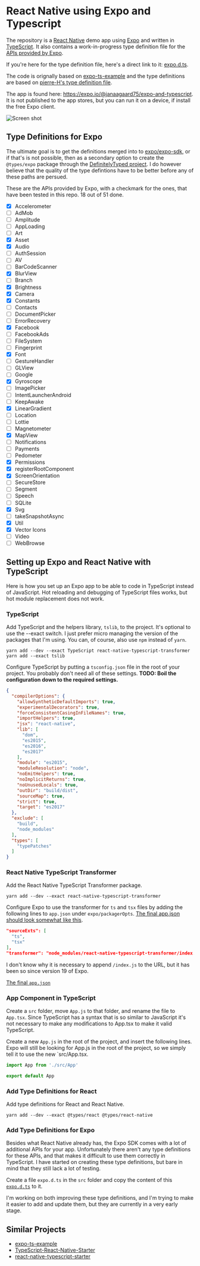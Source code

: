 # React Native using Expo and Typescript

The repository is a [React Native](https://facebook.github.io/react-native/) demo app using [Expo](https://expo.io) and written in [TypeScript](http://www.typescriptlang.org). It also contains a work-in-progress type definition file for the [APIs provided by Expo](https://docs.expo.io/versions/latest/sdk/index.html).

If you're here for the type definition file, here's a direct link to it: [expo.d.ts](https://github.com/janaagaard75/expo-and-typescript/blob/master/src/expo.d.ts).

The code is orignally based on [expo-ts-example](https://github.com/dalcib/expo-ts-example) and the type definitions are based on [pierre-H's type definition file](https://gist.github.com/pierre-H/eef9a9225fb1c5a0f81180a8b0fbb2c2).

The app is found here: <https://expo.io/@janaagaard75/expo-and-typescript>. It is not published to the app stores, but you can run it on a device, if install the free Expo client.

![Screen shot](https://github.com/janaagaard75/expo-and-typescript/raw/master/screen-shot.png)

## Type Definitions for Expo

The ultimate goal is to get the definitions merged into to [expo/expo-sdk](https://github.com/expo/expo-sdk), or if that's is not possible, then as a secondary option to create the `@types/expo` package through the [DefinitelyTyped project](https://github.com/DefinitelyTyped/DefinitelyTyped). I do however believe that the quality of the type defintions have to be better before any of these paths are persued.

These are the APIs provided by Expo, with a checkmark for the ones, that have been tested in this repo. 18 out of 51 done.

* [x] Accelerometer
* [ ] AdMob
* [ ] Amplitude
* [ ] AppLoading
* [ ] Art
* [x] Asset
* [x] Audio
* [ ] AuthSession
* [ ] AV
* [ ] BarCodeScanner
* [x] BlurView
* [ ] Branch
* [x] Brightness
* [x] Camera
* [x] Constants
* [ ] Contacts
* [ ] DocumentPicker
* [ ] ErrorRecovery
* [x] Facebook
* [ ] FacebookAds
* [ ] FileSystem
* [ ] Fingerprint
* [x] Font
* [ ] GestureHandler
* [ ] GLView
* [ ] Google
* [x] Gyroscope
* [ ] ImagePicker
* [ ] IntentLauncherAndroid
* [ ] KeepAwake
* [x] LinearGradient
* [ ] Location
* [ ] Lottie
* [ ] Magnetometer
* [x] MapView
* [ ] Notifications
* [ ] Payments
* [ ] Pedometer
* [x] Permissions
* [x] registerRootComponent
* [x] ScreenOrientation
* [ ] SecureStore
* [ ] Segment
* [ ] Speech
* [ ] SQLite
* [x] Svg
* [ ] takeSnapshotAsync
* [x] Util
* [x] Vector Icons
* [ ] Video
* [ ] WebBrowse

## Setting up Expo and React Native with TypeScript

Here is how you set up an Expo app to be able to code in TypeScript instead of JavaScript. Hot reloading and debugging of TypeScript files works, but hot module replacement does not work.

### TypeScript

Add TypeScript and the helpers library, `tslib`, to the project. It's optional to use the --exact switch. I just prefer micro managing the version of the packages that I'm using. You can, of course, also use `npm` instead of `yarn`.

```shell
yarn add --dev --exact TypeScript react-native-typescript-transformer
yarn add --exact tslib
```

Configure TypeScript by putting a `tsconfig.json` file in the root of your project. You probably don't need all of these settings. **TODO: Boil the configuration down to the required settings.**

```json
{
  "compilerOptions": {
    "allowSyntheticDefaultImports": true,
    "experimentalDecorators": true,
    "forceConsistentCasingInFileNames": true,
    "importHelpers": true,
    "jsx": "react-native",
    "lib": [
      "dom",
      "es2015",
      "es2016",
      "es2017"
    ],
    "module": "es2015",
    "moduleResolution": "node",
    "noEmitHelpers": true,
    "noImplicitReturns": true,
    "noUnusedLocals": true,
    "outDir": "build/dist",
    "sourceMap": true,
    "strict": true,
    "target": "es2017"
  },
  "exclude": [
    "build",
    "node_modules"
  ],
  "types": [
    "typePatches"
  ]
}
```

### React Native TypeScript Transformer

Add the React Native TypeScript Transformer package.

```shell
yarn add --dev --exact react-native-typescript-transformer
```

Configure Expo to use the transformer for `ts` and `tsx` files by adding the following lines to `app.json` under `expo/packagerOpts`. [The final app.json should look somewhat like this](https://raw.githubusercontent.com/janaagaard75/expo-and-typescript/master/app.json).

```json
"sourceExts": [
  "ts",
  "tsx"
],
"transformer": "node_modules/react-native-typescript-transformer/index.js"
```

I don't know why it is necessary to append `/index.js` to the URL, but it has been so since version 19 of Expo.

[The final `app.json`](https://github.com/janaagaard75/expo-and-typescript/blob/master/app.json)

### App Component in TypeScript

Create a `src` folder, move `App.js` to that folder, and rename the file to `App.tsx`. Since TypeScript has a syntax that is so similar to JavaScript it's not necessary to make any modifications to App.tsx to make it valid TypeScript.

Create a new `App.js` in the root of the project, and insert the following lines. Expo will still be looking for App.js in the root of the project, so we simply tell it to use the new `src/App.tsx.

```javascript
import App from './src/App'

export default App
```

### Add Type Definitions for React

Add type definitions for React and React Native.

```shell
yarn add --dev --exact @types/react @types/react-native
```

### Add Type Definitions for Expo

Besides what React Native already has, the Expo SDK comes with a lot of additional APIs for your app. Unfortunately there aren't any type definitions for these APIs, and that makes it difficult to use them correctly in TypeScript. I have started on creating these type definitions, but bare in mind that they still lack a lot of testing.

Create a file `expo.d.ts` in the `src` folder and copy the content of this [`expo.d.ts`](https://raw.githubusercontent.com/janaagaard75/expo-sdk-with-type-definitions/master/expo.d.ts) to it.

I'm working on both improving these type definitions, and I'm trying to make it easier to add and update them, but they are currently in a very early stage.

## Similar Projects

* [expo-ts-example](https://github.com/dalcib/expo-ts-example)
* [TypeScript-React-Native-Starter](https://github.com/Microsoft/TypeScript-React-Native-Starter)
* [react-native-typescript-starter](https://github.com/cbrevik/react-native-typescript-starter)
